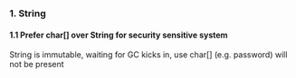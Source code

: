 ### 1. String
#### 1.1 Prefer char[] over String for security sensitive system
String is immutable, waiting for GC kicks in, use char[] (e.g. password) will not be present